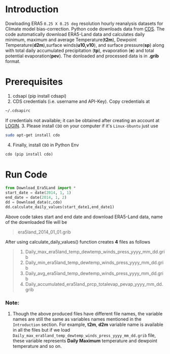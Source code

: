 # Introduction
Dowloading ERA5 `0.25 X 0.25 deg` resolution hourly reanalysis datasets for Climate model bias-correction. Python code downloads data from [CDS](https://cds.climate.copernicus.eu/cdsapp#!/dataset/reanalysis-era5-single-levels?tab=overview). The code automatically download ERA5-Land data and calculates daily minimum, maximum and average Temperature(**t2m**), Dewpoint Temperature(**d2m**),surface winds(**u10,v10**), and surface pressure(**sp**) along with total daily accumulated precipitation (**tp**), evaporation (**e**) and total potential evaporation(**pev**). The donloaded and processed data is in **.grib** format.

# Prerequisites
1. cdsapi (pip install cdsapi)
2. CDS credentials (i.e. username and API-Key). Copy credentials at

```bash
~/.cdsapirc
```
If credentials not available; it can be obtained after creating an account at [LOGIN](https://cds.climate.copernicus.eu/user/login?destination=%2F%23!%2Fhome).
3. Please install `CDO` on your computer if it's `Linux-Ubuntu` just use
```bash
sudo apt-get install cdo
```
4. Finally, install `CDO` in Python Env 
```python
cdo (pip install cdo)
```

# Run Code
```python
from Download_Era5Land import *
start_date = date(2014, 1, 1)
end_date = date(2014, 1, 2)
dd = Download_data(c,cdo)
dd.calculate_daily_values(start_date1,end_date1)
```
Above code takes start and end date and download ERA5-Land data, name of the downloaded file will be 
> era5land_2014_01_01.grib


After using calculate_daily_values() function creates **4** files as follows
   >1. Daily_max_era5land_temp_dewtemp_winds_press_yyyy_mm_dd.grib
   >2. Daily_min_era5land_temp_dewtemp_winds_press_yyyy_mm_dd.grib
   >3. Daily_avg_era5land_temp_dewtemp_winds_press_yyyy_mm_dd.grib
   >4. Daily_accumulated_era5land_prcp_totalevap_pevap_yyyy_mm_dd.grib
        
### Note:

1. Though the above produced files have different file names, the variable names are still the same as variables names mentioned in the `Introduction` section. For example, **t2m**, **d2m** variable name is available in all the files but if we load `Daily_max_era5land_temp_dewtemp_winds_press_yyyy_mm_dd.grib` file, these variable represents **Daily Maximum** temperature and dewpoint temperature and so on.

